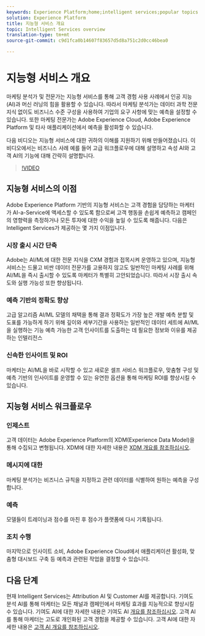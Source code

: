 ```yaml
---
keywords: Experience Platform;home;intelligent services;popular topics
solution: Experience Platform
title: 지능형 서비스 개요
topic: Intelligent Services overview
translation-type: tm+mt
source-git-commit: c9d1fca0b14607f83657d5d8a751c2d0cc46bea0

---
```



# 지능형 서비스 개요

마케팅 분석가 및 전문가는 지능형 서비스를 통해 고객 경험 사용 사례에서 인공 지능(AI)과 머신 러닝의 힘을 활용할 수 있습니다. 따라서 마케팅 분석가는 데이터 과학 전문 지식 없이도 비즈니스 수준 구성을 사용하여 기업의 요구 사항에 맞는 예측을 설정할 수 있습니다. 또한 마케팅 전문가는 Adobe Experience Cloud, Adobe Experience Platform 및 타사 애플리케이션에서 예측을 활성화할 수 있습니다.

다음 비디오는 지능형 서비스에 대한 귀하의 이해를 지원하기 위해 만들어졌습니다. 이 비디오에서는 비즈니스 사례 예를 들어 고급 워크플로우에 대해 설명하고 속성 AI와 고객 AI의 기능에 대해 간략히 설명합니다.

>[!VIDEO](https://video.tv.adobe.com/v/32654?learn=on&quality=12)

## 지능형 서비스의 이점

Adobe Experience Platform 기반의 지능형 서비스는 고객 경험을 담당하는 마케터가 AI-a-Service에 액세스할 수 있도록 함으로써 고객 행동을 손쉽게 예측하고 캠페인의 영향력을 측정하거나 모든 투자에 대한 수익을 높일 수 있도록 해줍니다. 다음은 Intelligent Services가 제공하는 몇 가지 이점입니다.

### 시장 출시 시간 단축

Adobe는 AI/ML에 대한 전문 지식을 CXM 경험과 접목시켜 운영하고 있으며, 지능형 서비스는 드물고 비싼 데이터 전문가를 고용하지 않고도 일반적인 마케팅 사례를 위해 AI/ML을 즉시 출시할 수 있도록 마케터가 특별히 고안되었습니다. 따라서 시장 출시 속도와 실행 가능성 또한 향상됩니다.

### 예측 기반의 정확도 향상

고급 알고리즘 AI/ML 모델의 채택을 통해 결과 정확도가 가장 높은 개발 예측 분할 및 도표를 가능하게 하기 위해 깊이와 세부기간을 사용하는 일반적인 데이터 세트에 AI/ML을 실행하는 기능 예측 가능한 고객 인사이트를 도출하는 데 필요한 정보와 이유를 제공하는 인텔리전스

### 신속한 인사이트 및 ROI

마케터는 AI/ML을 바로 시작할 수 있고 새로운 셀프 서비스 워크플로우, 맞춤형 구성 및 예측 기반의 인사이트를 운영할 수 있는 유연한 옵션을 통해 마케팅 ROI를 향상시킬 수 있습니다.

## 지능형 서비스 워크플로우

### 인제스트

고객 데이터는 Adobe Experience Platform의 XDM(Experience Data Model)을 통해 수집되고 변형됩니다. XDM에 대한 자세한 내용은 [XDM 개요를 참조하십시오](../xdm/home.md).

### 메시지에 대한

마케팅 분석가는 비즈니스 규칙을 지정하고 관련 데이터를 식별하여 원하는 예측을 구성합니다.

### 예측

모델들이 트레이닝과 점수를 마친 후 점수가 플랫폼에 다시 기록됩니다.

### 조치 수행

마지막으로 인사이트 소비, Adobe Experience Cloud에서 애플리케이션 활성화, 맞춤형 대시보드 구축 등 예측과 관련된 작업을 결정할 수 있습니다.

## 다음 단계

현재 Intelligent Services는 Attribution AI 및 Customer AI를 제공합니다. 기여도 분석 AI를 통해 마케터는 모든 채널과 캠페인에서 마케팅 효과를 지능적으로 향상시킬 수 있습니다. 기여도 AI에 대한 자세한 내용은 기여도 AI [개요를 참조하십시오](./attribution-ai/overview.md). 고객 AI를 통해 마케터는 고도로 개인화된 고객 경험을 제공할 수 있습니다. 고객 AI에 대한 자세한 내용은 [고객 AI 개요를 참조하십시오](./customer-ai/overview.md).